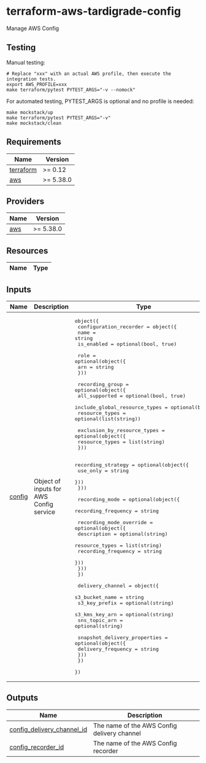 # terraform-aws-tardigrade-config

Manage AWS Config

## Testing

Manual testing:

```
# Replace "xxx" with an actual AWS profile, then execute the integration tests.
export AWS_PROFILE=xxx 
make terraform/pytest PYTEST_ARGS="-v --nomock"
```

For automated testing, PYTEST_ARGS is optional and no profile is needed:

```
make mockstack/up
make terraform/pytest PYTEST_ARGS="-v"
make mockstack/clean
```

<!-- BEGIN TFDOCS -->
## Requirements

| Name | Version |
|------|---------|
| <a name="requirement_terraform"></a> [terraform](#requirement\_terraform) | >= 0.12 |
| <a name="requirement_aws"></a> [aws](#requirement\_aws) | >= 5.38.0 |

## Providers

| Name | Version |
|------|---------|
| <a name="provider_aws"></a> [aws](#provider\_aws) | >= 5.38.0 |

## Resources

| Name | Type |
|------|------|

## Inputs

| Name | Description | Type | Default | Required |
|------|-------------|------|---------|:--------:|
| <a name="input_config"></a> [config](#input\_config) | Object of inputs for AWS Config service | <pre>object({<br/>    configuration_recorder = object({<br/>      name       = string<br/>      is_enabled = optional(bool, true)<br/><br/>      role = optional(object({<br/>        arn = string<br/>      }))<br/><br/>      recording_group = optional(object({<br/>        all_supported                 = optional(bool, true)<br/>        include_global_resource_types = optional(bool)<br/>        resource_types                = optional(list(string))<br/><br/>        exclusion_by_resource_types = optional(object({<br/>          resource_types = list(string)<br/>        }))<br/><br/>        recording_strategy = optional(object({<br/>          use_only = string<br/>        }))<br/>      }))<br/><br/>      recording_mode = optional(object({<br/>        recording_frequency = string<br/><br/>        recording_mode_override = optional(object({<br/>          description         = optional(string)<br/>          resource_types      = list(string)<br/>          recording_frequency = string<br/>        }))<br/>      }))<br/>    })<br/><br/>    delivery_channel = object({<br/>      s3_bucket_name = string<br/>      s3_key_prefix  = optional(string)<br/>      s3_kms_key_arn = optional(string)<br/>      sns_topic_arn  = optional(string)<br/><br/>      snapshot_delivery_properties = optional(object({<br/>        delivery_frequency = string<br/>      }))<br/>    })<br/>  })</pre> | n/a | yes |

## Outputs

| Name | Description |
|------|-------------|
| <a name="output_config_delivery_channel_id"></a> [config\_delivery\_channel\_id](#output\_config\_delivery\_channel\_id) | The name of the AWS Config delivery channel |
| <a name="output_config_recorder_id"></a> [config\_recorder\_id](#output\_config\_recorder\_id) | The name of the AWS Config recorder |

<!-- END TFDOCS -->
